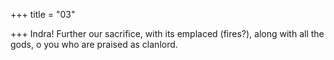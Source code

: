 +++
title = "03"

+++
Indra! Further our sacrifice, with its emplaced (fires?), along with all  the gods,
o you who are praised as clanlord.
